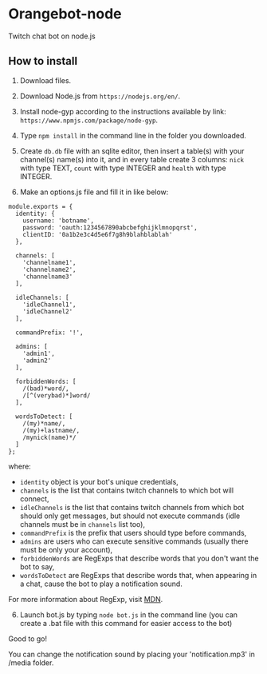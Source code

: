 # Orangebot-node
Twitch chat bot on node.js

## How to install

1. Download files.

2. Download Node.js from `https://nodejs.org/en/`.

3. Install node-gyp according to the instructions available by link: `https://www.npmjs.com/package/node-gyp`.

4. Type `npm install` in the command line in the folder you downloaded.

5. Create `db.db` file with an sqlite editor, then insert a table(s) with your channel(s) name(s) into it, and in every table create 3 columns: `nick` with type TEXT, `count` with type INTEGER and `health` with type INTEGER.

5. Make an options.js file and fill it in like below:

```
module.exports = {
  identity: {
    username: 'botname',
    password: 'oauth:1234567890abcbefghijklmnopqrst',
    clientID: '0a1b2e3c4d5e6f7g8h9blahblablah'
  },

  channels: [
    'channelname1',
    'channelname2',
    'channelname3'
  ],

  idleChannels: [
    'idleChannel1',
    'idleChannel2'
  ],

  commandPrefix: '!',

  admins: [
    'admin1',
    'admin2'
  ],

  forbiddenWords: [
    /(bad)*word/,
    /[^(verybad)*]word/
  ],

  wordsToDetect: [
    /(my)*name/,
    /(my)+lastname/,
    /mynick(name)*/
  ]
};
```

where:
- `identity` object is your bot's unique credentials,
- `channels` is the list that contains twitch channels to which bot will connect,
- `idleChannels` is the list that contains twitch channels from which bot should only get messages, but should not execute commands (idle channels must be in `channels` list too),
- `commandPrefix` is the prefix that users should type before commands,
- `admins` are users who can execute sensitive commands (usually there must be only your account),
- `forbiddenWords` are RegExps that describe words that you don't want the bot to say,
- `wordsToDetect` are RegExps that describe words  that, when appearing in a chat, cause the bot to play a notification sound.

For more information about RegExp, visit [MDN](https://developer.mozilla.org/en-US/docs/Web/JavaScript/Guide/Regular_Expressions).

6. Launch bot.js by typing `node bot.js` in the command line (you can create a .bat file with this command for easier access to the bot)

Good to go!

You can change the notification sound by placing your 'notification.mp3' in /media folder.
